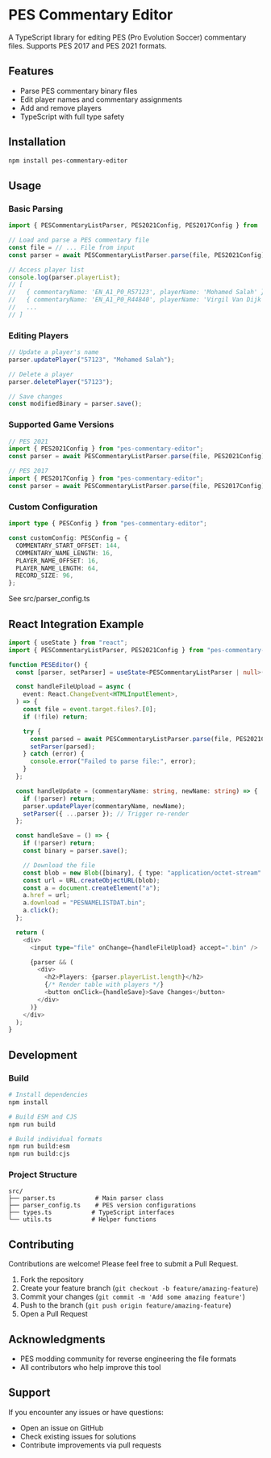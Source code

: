 # PES Commentary Editor

A TypeScript library for editing PES (Pro Evolution Soccer) commentary files. Supports PES 2017 and PES 2021 formats.

## Features

- Parse PES commentary binary files
- Edit player names and commentary assignments
- Add and remove players
- TypeScript with full type safety

## Installation

```bash
npm install pes-commentary-editor
```

## Usage

### Basic Parsing

```typescript
import { PESCommentaryListParser, PES2021Config, PES2017Config } from 'pes-commentary-editor';

// Load and parse a PES commentary file
const file = // ... File from input
const parser = await PESCommentaryListParser.parse(file, PES2021Config);

// Access player list
console.log(parser.playerList);
// [
//   { commentaryName: 'EN_A1_P0_R57123', playerName: 'Mohamed Salah' },
//   { commentaryName: 'EN_A1_P0_R44840', playerName: 'Virgil Van Dijk' },
//   ...
// ]
```

### Editing Players

```typescript
// Update a player's name
parser.updatePlayer("57123", "Mohamed Salah");

// Delete a player
parser.deletePlayer("57123");

// Save changes
const modifiedBinary = parser.save();
```

### Supported Game Versions

```typescript
// PES 2021
import { PES2021Config } from "pes-commentary-editor";
const parser = await PESCommentaryListParser.parse(file, PES2021Config);

// PES 2017
import { PES2017Config } from "pes-commentary-editor";
const parser = await PESCommentaryListParser.parse(file, PES2017Config);
```

### Custom Configuration

```typescript
import type { PESConfig } from "pes-commentary-editor";

const customConfig: PESConfig = {
  COMMENTARY_START_OFFSET: 144,
  COMMENTARY_NAME_LENGTH: 16,
  PLAYER_NAME_OFFSET: 16,
  PLAYER_NAME_LENGTH: 64,
  RECORD_SIZE: 96,
};
```

See src/parser_config.ts

## React Integration Example

```typescript
import { useState } from "react";
import { PESCommentaryListParser, PES2021Config } from "pes-commentary-editor";

function PESEditor() {
  const [parser, setParser] = useState<PESCommentaryListParser | null>(null);

  const handleFileUpload = async (
    event: React.ChangeEvent<HTMLInputElement>,
  ) => {
    const file = event.target.files?.[0];
    if (!file) return;

    try {
      const parsed = await PESCommentaryListParser.parse(file, PES2021Config);
      setParser(parsed);
    } catch (error) {
      console.error("Failed to parse file:", error);
    }
  };

  const handleUpdate = (commentaryName: string, newName: string) => {
    if (!parser) return;
    parser.updatePlayer(commentaryName, newName);
    setParser({ ...parser }); // Trigger re-render
  };

  const handleSave = () => {
    if (!parser) return;
    const binary = parser.save();

    // Download the file
    const blob = new Blob([binary], { type: "application/octet-stream" });
    const url = URL.createObjectURL(blob);
    const a = document.createElement("a");
    a.href = url;
    a.download = "PESNAMELISTDAT.bin";
    a.click();
  };

  return (
    <div>
      <input type="file" onChange={handleFileUpload} accept=".bin" />

      {parser && (
        <div>
          <h2>Players: {parser.playerList.length}</h2>
          {/* Render table with players */}
          <button onClick={handleSave}>Save Changes</button>
        </div>
      )}
    </div>
  );
}
```

## Development

### Build

```bash
# Install dependencies
npm install

# Build ESM and CJS
npm run build

# Build individual formats
npm run build:esm
npm run build:cjs
```

### Project Structure

```
src/
├── parser.ts           # Main parser class
├── parser_config.ts    # PES version configurations
├── types.ts           # TypeScript interfaces
└── utils.ts           # Helper functions
```

## Contributing

Contributions are welcome! Please feel free to submit a Pull Request.

1. Fork the repository
2. Create your feature branch (`git checkout -b feature/amazing-feature`)
3. Commit your changes (`git commit -m 'Add some amazing feature'`)
4. Push to the branch (`git push origin feature/amazing-feature`)
5. Open a Pull Request

## Acknowledgments

- PES modding community for reverse engineering the file formats
- All contributors who help improve this tool

## Support

If you encounter any issues or have questions:

- Open an issue on GitHub
- Check existing issues for solutions
- Contribute improvements via pull requests
